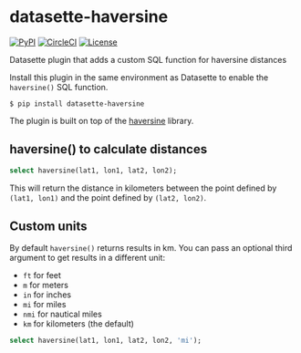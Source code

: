 # datasette-haversine

[![PyPI](https://img.shields.io/pypi/v/datasette-haversine.svg)](https://pypi.org/project/datasette-haversine/)
[![CircleCI](https://circleci.com/gh/simonw/datasette-haversine.svg?style=svg)](https://circleci.com/gh/simonw/datasette-haversine)
[![License](https://img.shields.io/badge/license-Apache%202.0-blue.svg)](https://github.com/simonw/datasette-haversine/blob/master/LICENSE)

Datasette plugin that adds a custom SQL function for haversine distances

Install this plugin in the same environment as Datasette to enable the `haversine()` SQL function.

    $ pip install datasette-haversine

The plugin is built on top of the [haversine](https://github.com/mapado/haversine) library.

## haversine() to calculate distances

```sql
select haversine(lat1, lon1, lat2, lon2);
```

This will return the distance in kilometers between the point defined by `(lat1, lon1)` and the point defined by `(lat2, lon2)`.

## Custom units

By default `haversine()` returns results in km. You can pass an optional third argument to get results in a different unit:

- `ft` for feet
- `m` for meters
- `in` for inches
- `mi` for miles
- `nmi` for nautical miles
- `km` for kilometers (the default)

```sql
select haversine(lat1, lon1, lat2, lon2, 'mi');
```
